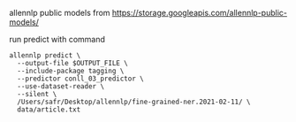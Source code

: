 allennlp public models from https://storage.googleapis.com/allennlp-public-models/

run predict with command
```
allennlp predict \
  --output-file $OUTPUT_FILE \
  --include-package tagging \
  --predictor conll_03_predictor \
  --use-dataset-reader \
  --silent \
  /Users/safr/Desktop/allennlp/fine-grained-ner.2021-02-11/ \
  data/article.txt
```

